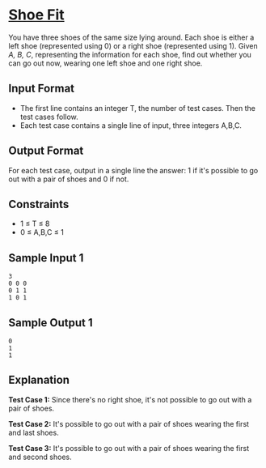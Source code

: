 # [Shoe Fit](https://www.codechef.com/COOK131B/problems/SHOEFIT)

You have three shoes of the same size lying around. Each shoe is either a left shoe (represented using 0) or a right shoe (represented using 1). Given _A, B, C_, representing the information for each shoe, find out whether you can go out now, wearing one left shoe and one right shoe.

## Input Format

-   The first line contains an integer T, the number of test cases. Then the test cases follow.
-   Each test case contains a single line of input, three integers A,B,C.

## Output Format

For each test case, output in a single line the answer: 1 if it's possible to go out with a pair of shoes and 0 if not.

## Constraints

-   1 ≤ T ≤ 8
-   0 ≤ A,B,C ≤ 1

## Sample Input 1

```
3
0 0 0
0 1 1
1 0 1
```

## Sample Output 1

```
0
1
1
```

## Explanation

**Test Case 1:** Since there's no right shoe, it's not possible to go out with a pair of shoes.

**Test Case 2:** It's possible to go out with a pair of shoes wearing the first and last shoes.

**Test Case 3:** It's possible to go out with a pair of shoes wearing the first and second shoes.
